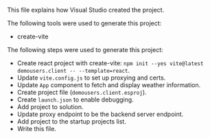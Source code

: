 This file explains how Visual Studio created the project.

The following tools were used to generate this project:
- create-vite

The following steps were used to generate this project:
- Create react project with create-vite: `npm init --yes vite@latest demousers.client -- --template=react`.
- Update `vite.config.js` to set up proxying and certs.
- Update `App` component to fetch and display weather information.
- Create project file (`demousers.client.esproj`).
- Create `launch.json` to enable debugging.
- Add project to solution.
- Update proxy endpoint to be the backend server endpoint.
- Add project to the startup projects list.
- Write this file.
